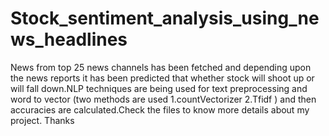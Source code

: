 # Stock_sentiment_analysis_using_news_headlines
News from top 25 news channels has been fetched and depending upon the news reports it has been predicted that whether stock will shoot up or will fall down.NLP techniques are being used for text preprocessing and word to vector (two methods are used 1.countVectorizer 2.Tfidf ) and then accuracies are calculated.Check the files to know more details about my project. Thanks
